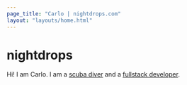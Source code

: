 ```yaml
---
page_title: "Carlo | nightdrops.com"
layout: "layouts/home.html"
---
```


# nightdrops

Hi! I am Carlo. I am a [scuba diver](/scuba) and a [fullstack developer](https://github.com/kajyr).
